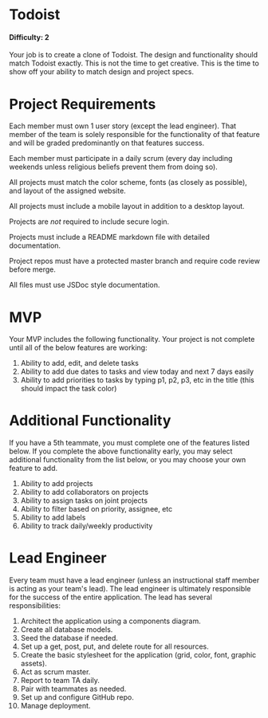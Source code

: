 # Todoist

#### Difficulty: 2

Your job is to create a clone of Todoist. The design and functionality should match Todoist exactly. This is not the time to get creative. This is the time to show off your ability to match design and project specs. 


# Project Requirements

Each member must own 1 user story (except the lead engineer). That member of the team is solely responsible for the functionality of that feature and will be graded predominantly on that features success.

Each member must participate in a daily scrum (every day including weekends unless religious beliefs prevent them from doing so). 

All projects must match the color scheme, fonts (as closely as possible), and layout of the assigned website.

All projects must include a mobile layout in addition to a desktop layout. 

Projects are *not* required to include secure login. 

Projects must include a README markdown file with detailed documentation. 

Project repos must have a protected master branch and require code review before merge.

All files must use JSDoc style documentation. 


# MVP

Your MVP includes the following functionality. Your project is not complete until all of the below features are working:

1. Ability to add, edit, and delete tasks
2. Ability to add due dates to tasks and view today and next 7 days easily
3. Ability to add priorities to tasks by typing p1, p2, p3, etc in the title (this should impact the task color)


# Additional Functionality

If you have a 5th teammate, you must complete one of the features listed below. If you complete the above functionality early, you may select additional functionality from the list below, or you may choose your own feature to add. 

1. Ability to add projects
2. Ability to add collaborators on projects
3. Ability to assign tasks on joint projects
4. Ability to filter based on priority, assignee, etc
5. Ability to add labels
6. Ability to track daily/weekly productivity


# Lead Engineer

Every team must have a lead engineer (unless an instructional staff member is acting as your team's lead). The lead engineer is ultimately responsible for the success of the entire application. The lead has several responsibilities:

1. Architect the application using a components diagram. 
2. Create all database models.
3. Seed the database if needed.
4. Set up a get, post, put, and delete route for all resources.
5. Create the basic stylesheet for the application (grid, color, font, graphic assets).
6. Act as scrum master. 
7. Report to team TA daily. 
8. Pair with teammates as needed.
9. Set up and configure GitHub repo.
10. Manage deployment.
 

